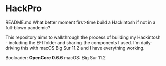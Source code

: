 # HackPro
README.md
What better moment first-time build a Hackintosh if not in a full-blown pandemic? 

This repository aims to walkthrough the process of building my Hackintosh - including the EFI folder and sharing the components I used. I'm daily-driving this with macOS Big Sur 11.2 and I have everything working.  

Booloader: **OpenCore 0.6.6**
macOS: Big Sur 11.2 
 